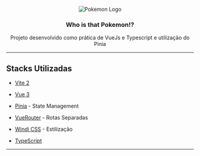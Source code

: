 <p align='center'>
  <img src='' alt='Pokemon Logo'/>
</p>

<h3 align='center'>
Who is that Pokemon!?
</h3>

<p align='center'>
Projeto desenvolvido como prática de VueJs e Typescript e utilização do Pinia
</p>

<hr/>

## Stacks Utilizadas

- [Vite 2](https://github.com/vitejs/vite)

- [Vue 3](https://github.com/vuejs/vue-next) 

- [Pinia](https://pinia.vuejs.org/) - State Management 

- [VueRouter](https://router.vuejs.org/) - Rotas Separadas

- [Windi CSS](https://github.com/windicss/windicss) - Estilização

- [TypeScript](https://v3.vuejs.org/guide/typescript-support.html#typescript-support)

<hr/>
